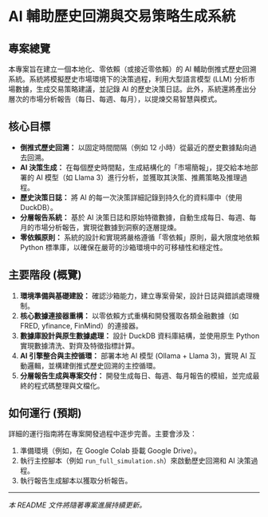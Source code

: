 # AI 輔助歷史回溯與交易策略生成系統

## 專案總覽

本專案旨在建立一個本地化、零依賴（或接近零依賴）的 AI 輔助倒推式歷史回溯系統。系統將模擬歷史市場環境下的決策過程，利用大型語言模型 (LLM) 分析市場數據，生成交易策略建議，並記錄 AI 的歷史決策日誌。此外，系統還將產出分層次的市場分析報告（每日、每週、每月），以提煉交易智慧與模式。

## 核心目標

*   **倒推式歷史回溯：** 以固定時間間隔（例如 12 小時）從最近的歷史數據點向過去回溯。
*   **AI 決策生成：** 在每個歷史時間點，生成結構化的「市場簡報」，提交給本地部署的 AI 模型（如 Llama 3）進行分析，並獲取其決策、推薦策略及推理過程。
*   **歷史決策日誌：** 將 AI 的每一次決策詳細記錄到持久化的資料庫中（使用 DuckDB）。
*   **分層報告系統：** 基於 AI 決策日誌和原始特徵數據，自動生成每日、每週、每月的市場分析報告，實現從數據到洞察的逐層提煉。
*   **零依賴原則：** 系統的設計和實現將嚴格遵循「零依賴」原則，最大限度地依賴 Python 標準庫，以確保在嚴苛的沙箱環境中的可移植性和穩定性。

## 主要階段 (概覽)

1.  **環境準備與基礎建設：** 確認沙箱能力，建立專案骨架，設計日誌與錯誤處理機制。
2.  **核心數據連接器重構：** 以零依賴方式重構和開發獲取各類金融數據（如 FRED, yfinance, FinMind）的連接器。
3.  **數據庫設計與原生數據處理：** 設計 DuckDB 資料庫結構，並使用原生 Python 實現數據清洗、對齊及特徵指標計算。
4.  **AI 引擎整合與主控循環：** 部署本地 AI 模型 (Ollama + Llama 3)，實現 AI 互動邏輯，並構建倒推式歷史回溯的主控循環。
5.  **分層報告生成與專案交付：** 開發生成每日、每週、每月報告的模組，並完成最終的程式碼整理與文檔化。

## 如何運行 (預期)

詳細的運行指南將在專案開發過程中逐步完善。主要會涉及：

1.  準備環境（例如，在 Google Colab 掛載 Google Drive）。
2.  執行主控腳本（例如 `run_full_simulation.sh`）來啟動歷史回溯和 AI 決策過程。
3.  執行報告生成腳本以獲取分析報告。

---
*本 README 文件將隨著專案進展持續更新。*
